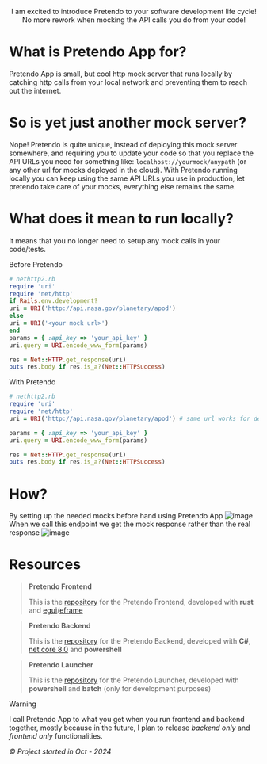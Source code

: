 <p style="text-align:center">I am excited to introduce Pretendo to your software development life cycle! <br/>
No more rework when mocking the API calls you do from your code! </p>

# What is Pretendo App for?
Pretendo App is small, but cool http mock server that runs locally by catching http calls from your local network and preventing them to reach out the internet. 

# So is yet just another mock server?
Nope! Pretendo is quite unique, instead of deploying this mock server somewhere, and requiring you to update your code so that you replace the API URLs you need for something like: `localhost://yourmock/anypath` (or any other url for mocks deployed in the cloud). With Pretendo running locally you can keep using the same API URLs you use in production, let pretendo take care of your mocks, everything else remains the same.

# What does it mean to run locally?
It means that you no longer need to setup any mock calls in your code/tests. 

Before Pretendo
```ruby
# nethttp2.rb
require 'uri'
require 'net/http'
if Rails.env.development?
uri = URI('http://api.nasa.gov/planetary/apod')
else
uri = URI('<your mock url>')
end
params = { :api_key => 'your_api_key' }
uri.query = URI.encode_www_form(params)

res = Net::HTTP.get_response(uri)
puts res.body if res.is_a?(Net::HTTPSuccess)
```

With Pretendo
```ruby
# nethttp2.rb
require 'uri'
require 'net/http'
uri = URI('http://api.nasa.gov/planetary/apod') # same url works for development, test and production

params = { :api_key => 'your_api_key' }
uri.query = URI.encode_www_form(params)

res = Net::HTTP.get_response(uri)
puts res.body if res.is_a?(Net::HTTPSuccess)
```

# How?
By setting up the needed mocks before hand using Pretendo App
![image](https://github.com/user-attachments/assets/7e009ac0-bacf-4267-af82-8d919db2bb94)
When we call this endpoint we get the mock response rather than the real response
![image](https://github.com/user-attachments/assets/c6985675-d85f-4a70-90b7-979c3ab4f1d1)

# Resources
> **Pretendo Frontend**
> 
> This is the [repository](https://github.com/Bengie23/Pretendo_Frontend) for the Pretendo Frontend, developed with **rust** and [egui](https://github.com/emilk/egui)/[eframe](https://github.com/emilk/egui/tree/master/crates/eframe)

> **Pretendo Backend**
> 
> This is the  [repository](https://github.com/Bengie23/Pretendo.Backend) for the Pretendo Backend, developed with **C#**, [net core 8.0](https://dotnet.microsoft.com/en-us/download/dotnet/8.0) and **powershell**

> **Pretendo Launcher**
> 
> This is the  [repository](https://github.com/Bengie23/Pretendo.Launcher) for the Pretendo Launcher, developed with **powershell** and **batch** (only for development purposes)

> [!WARNING]
> I call Pretendo App to what you get when you run frontend and backend together, mostly because in the future, I plan to release *backend only* and *frontend only* functionalities.

*© Project started in Oct - 2024*
